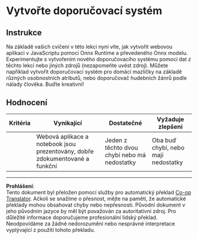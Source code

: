 <!--
CO_OP_TRANSLATOR_METADATA:
{
  "original_hash": "799ed651e2af0a7cad17c6268db11578",
  "translation_date": "2025-09-05T00:48:52+00:00",
  "source_file": "4-Classification/4-Applied/assignment.md",
  "language_code": "cs"
}
-->
# Vytvořte doporučovací systém

## Instrukce

Na základě vašich cvičení v této lekci nyní víte, jak vytvořit webovou aplikaci v JavaScriptu pomocí Onnx Runtime a převedeného Onnx modelu. Experimentujte s vytvořením nového doporučovacího systému pomocí dat z těchto lekcí nebo jiných zdrojů (nezapomeňte uvést zdroj). Můžete například vytvořit doporučovací systém pro domácí mazlíčky na základě různých osobnostních atributů, nebo doporučovač hudebních žánrů podle nálady člověka. Buďte kreativní!

## Hodnocení

| Kritéria | Vynikající                                                            | Dostatečné                           | Vyžaduje zlepšení                 |
| -------- | --------------------------------------------------------------------- | ------------------------------------ | --------------------------------- |
|          | Webová aplikace a notebook jsou prezentovány, dobře zdokumentované a funkční | Jeden z těchto dvou chybí nebo má nedostatky | Oba buď chybí, nebo mají nedostatky |

---

**Prohlášení**:  
Tento dokument byl přeložen pomocí služby pro automatický překlad [Co-op Translator](https://github.com/Azure/co-op-translator). Ačkoli se snažíme o přesnost, mějte na paměti, že automatické překlady mohou obsahovat chyby nebo nepřesnosti. Původní dokument v jeho původním jazyce by měl být považován za autoritativní zdroj. Pro důležité informace doporučujeme profesionální lidský překlad. Neodpovídáme za žádné nedorozumění nebo nesprávné interpretace vyplývající z použití tohoto překladu.